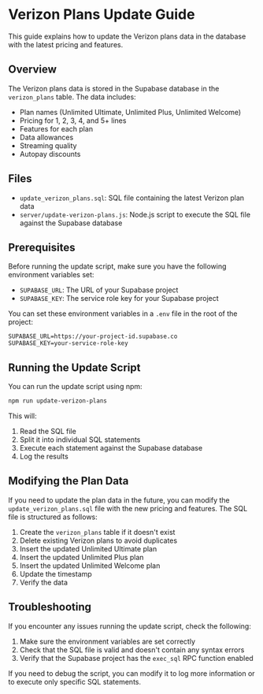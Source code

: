 # Verizon Plans Update Guide

This guide explains how to update the Verizon plans data in the database with the latest pricing and features.

## Overview

The Verizon plans data is stored in the Supabase database in the `verizon_plans` table. The data includes:

- Plan names (Unlimited Ultimate, Unlimited Plus, Unlimited Welcome)
- Pricing for 1, 2, 3, 4, and 5+ lines
- Features for each plan
- Data allowances
- Streaming quality
- Autopay discounts

## Files

- `update_verizon_plans.sql`: SQL file containing the latest Verizon plan data
- `server/update-verizon-plans.js`: Node.js script to execute the SQL file against the Supabase database

## Prerequisites

Before running the update script, make sure you have the following environment variables set:

- `SUPABASE_URL`: The URL of your Supabase project
- `SUPABASE_KEY`: The service role key for your Supabase project

You can set these environment variables in a `.env` file in the root of the project:

```
SUPABASE_URL=https://your-project-id.supabase.co
SUPABASE_KEY=your-service-role-key
```

## Running the Update Script

You can run the update script using npm:

```bash
npm run update-verizon-plans
```

This will:

1. Read the SQL file
2. Split it into individual SQL statements
3. Execute each statement against the Supabase database
4. Log the results

## Modifying the Plan Data

If you need to update the plan data in the future, you can modify the `update_verizon_plans.sql` file with the new pricing and features. The SQL file is structured as follows:

1. Create the `verizon_plans` table if it doesn't exist
2. Delete existing Verizon plans to avoid duplicates
3. Insert the updated Unlimited Ultimate plan
4. Insert the updated Unlimited Plus plan
5. Insert the updated Unlimited Welcome plan
6. Update the timestamp
7. Verify the data

## Troubleshooting

If you encounter any issues running the update script, check the following:

1. Make sure the environment variables are set correctly
2. Check that the SQL file is valid and doesn't contain any syntax errors
3. Verify that the Supabase project has the `exec_sql` RPC function enabled

If you need to debug the script, you can modify it to log more information or to execute only specific SQL statements.
